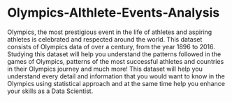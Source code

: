 # Olympics-Althlete-Events-Analysis   
Olympics, the most prestigious event in the life of athletes and aspiring athletes is celebrated and respected around the world. This dataset consists of Olympics data of over a century, from the year 1896 to 2016. Studying this dataset will help you understand the patterns followed in the games of Olympics, patterns of the most successful athletes and countries in their Olympics journey and much more! This dataset will help you understand every detail and information that you would want to know in the Olympics using statistical approach and at the same time help you enhance your skills as a Data Scientist.
